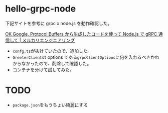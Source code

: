 # hello-grpc-node

下記サイトを参考に grpc x node.js を動作確認した。

[OK Google, Protocol Buffers から生成したコードを使って Node.js で gRPC 通信して | メルカリエンジニアリング](https://engineering.mercari.com/blog/entry/20201216-53796c2494/)

- `confg.ts`が抜けていたので、追加した。
- `GreeterClient`の options である`grpcClientOptions`に何を入れるべきかわからなかったので、削除して確認した。
- コンテナを分けて試してみた。

# TODO

- `package.json`をもうちょい綺麗にする

